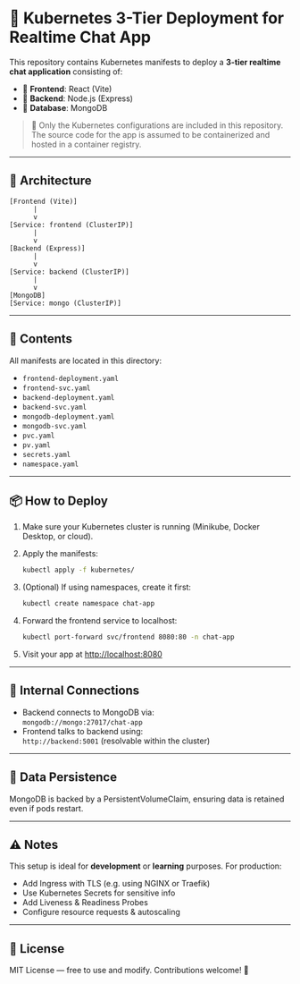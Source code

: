 # 🚀 Kubernetes 3-Tier Deployment for Realtime Chat App

This repository contains Kubernetes manifests to deploy a **3-tier realtime chat application** consisting of:

- 🎨 **Frontend**: React (Vite)  
- 🔧 **Backend**: Node.js (Express)  
- 📂 **Database**: MongoDB  

> 📁 Only the Kubernetes configurations are included in this repository. The source code for the app is assumed to be containerized and hosted in a container registry.

---

## 🧱 Architecture

```
[Frontend (Vite)]
      |
      v
[Service: frontend (ClusterIP)]
      |
      v
[Backend (Express)]
      |
      v
[Service: backend (ClusterIP)]
      |
      v
[MongoDB]
[Service: mongo (ClusterIP)]
```

---

## 📁 Contents

All manifests are located in this directory:

- `frontend-deployment.yaml`  
- `frontend-svc.yaml`  
- `backend-deployment.yaml`  
- `backend-svc.yaml`  
- `mongodb-deployment.yaml`  
- `mongodb-svc.yaml`  
- `pvc.yaml` 
- `pv.yaml`  
- `secrets.yaml`  
- `namespace.yaml`  

---

## 📦 How to Deploy

1. Make sure your Kubernetes cluster is running (Minikube, Docker Desktop, or cloud).
2. Apply the manifests:

   ```bash
   kubectl apply -f kubernetes/
   ```

3. (Optional) If using namespaces, create it first:

   ```bash
   kubectl create namespace chat-app
   ```

4. Forward the frontend service to localhost:

   ```bash
   kubectl port-forward svc/frontend 8080:80 -n chat-app
   ```

5. Visit your app at [http://localhost:8080](http://localhost:8080)

---

## 🔗 Internal Connections

- Backend connects to MongoDB via:  
  `mongodb://mongo:27017/chat-app`
- Frontend talks to backend using:  
  `http://backend:5001` (resolvable within the cluster)

---

## 💾 Data Persistence

MongoDB is backed by a PersistentVolumeClaim, ensuring data is retained even if pods restart.

---

## ⚠️ Notes

This setup is ideal for **development** or **learning** purposes. For production:

- Add Ingress with TLS (e.g. using NGINX or Traefik)  
- Use Kubernetes Secrets for sensitive info  
- Add Liveness & Readiness Probes  
- Configure resource requests & autoscaling  

---

## 📜 License

MIT License — free to use and modify. Contributions welcome! 🤝

